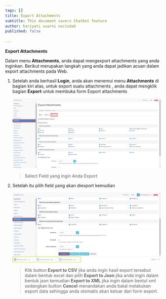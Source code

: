 ```yaml
---
tags: []
title: Export Attachments
subtitle: This document covers Chatbot feature
author: hariyati suarni nurindah
published: false

---
```

**Export Attachments**

Dalam menu **Attachments**, anda dapat mengexport attachments yang anda inginkan. Berikut merupakan langkah yang anda dapat jadikan acuan dalam export attachments pada Web.

1. Setelah anda berhasil **Login**, anda akan menemui menu **Attachments** di bagian kiri atas, untuk export suatu attachments , anda dapat mengklik bagian **Export** untuk membuka form Export attachments

   ![](/uploads/attachments3.PNG)

   > Select Field yang ingin Anda Export
2. Setelah itu pilih field yang akan diexport kemudian

   ![](/uploads/attachmentupdate5.PNG)

   > Klik button **Export to CSV** jika anda ingin hasil export tersebut dalam bentuk excel dan pilih **Export to Json** jika anda ingin dalam bentuk json kemudian **Export to XML** jika ingin dalam bentul xml sedangkan button **Cancel** menandakan anda batal melakukan export data sehingga anda otomatis akan keluar dari form export.